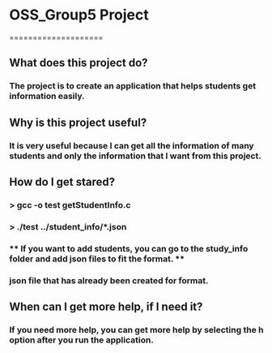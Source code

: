  # OSS_Group5 Project
 ====================

## What does this project do?
### The project is to create an application that helps students get information easily.

## Why is this project useful?
### It is very useful because I can get all the information of many students and only the information that I want from this project.

## How do I get stared?
### > gcc -o test getStudentInfo.c
### > ./test ../student_info/*.json
### ** If you want to add students, you can go to the study_info folder and add json files to fit the format. **
###  json file that has already been created for format.

## When can I get more help, if I need it?
### If you need more help, you can get more help by selecting the h option after you run the application.
